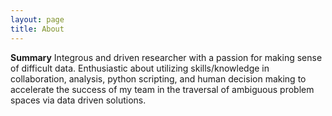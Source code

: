 ```yaml
---
layout: page
title: About
---
```

<!-- Side bar information, summary -->
**Summary** Integrous and driven researcher with a passion for making sense of difficult data. Enthusiastic about utilizing skills/knowledge in collaboration, analysis, python scripting, and human decision making to accelerate the success of my team in the traversal of ambiguous problem spaces via data driven solutions.


